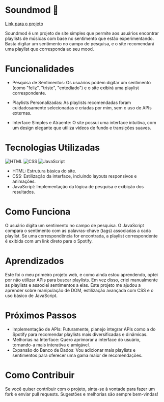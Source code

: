 # Soundmod 🎵

[Link para o projeto](https://sound-mood.vercel.app/)

Soundmod é um projeto de site simples que permite aos usuários encontrar playlists de músicas com base no sentimento que estão experimentando. Basta digitar um sentimento no campo de pesquisa, e o site recomendará uma playlist que corresponda ao seu mood.

# Funcionalidades
- Pesquisa de Sentimentos: Os usuários podem digitar um sentimento (como "feliz", "triste", "entediado") e o site exibirá uma playlist correspondente.

- Playlists Personalizadas: As playlists recomendadas foram cuidadosamente selecionadas e criadas por mim, sem o uso de APIs externas.

- Interface Simples e Atraente: O site possui uma interface intuitiva, com um design elegante que utiliza vídeos de fundo e transições suaves.

# Tecnologias Utilizadas
![HTML](https://img.shields.io/badge/HTML-5-orange)
![CSS](https://img.shields.io/badge/CSS-3-blue)
![JavaScript](https://img.shields.io/badge/JavaScript-ES6-yellow)

- HTML: Estrutura básica do site.
- CSS: Estilização da interface, incluindo layouts responsivos e animações.
- JavaScript: Implementação da lógica de pesquisa e exibição dos resultados.
  
# Como Funciona

O usuário digita um sentimento no campo de pesquisa.
O JavaScript compara o sentimento com as palavras-chave (tags) associadas a cada playlist.
Se uma correspondência for encontrada, a playlist correspondente é exibida com um link direto para o Spotify.

 # Aprendizados
Este foi o meu primeiro projeto web, e como ainda estou aprendendo, optei por não utilizar APIs para buscar playlists. Em vez disso, criei manualmente as playlists e associei sentimentos a elas. Este projeto me ajudou a aprender sobre manipulação de DOM, estilização avançada com CSS e o uso básico de JavaScript.

# Próximos Passos
- Implementação de APIs: Futuramente, planejo integrar APIs como a do Spotify para recomendar playlists mais diversificadas e dinâmicas.
- Melhorias na Interface: Quero aprimorar a interface do usuário, tornando-a mais interativa e amigável.
- Expansão do Banco de Dados: Vou adicionar mais playlists e sentimentos para oferecer uma gama maior de recomendações.

# Como Contribuir
Se você quiser contribuir com o projeto, sinta-se à vontade para fazer um fork e enviar pull requests. Sugestões e melhorias são sempre bem-vindas!
